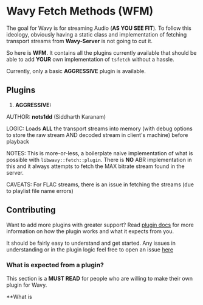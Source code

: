 # Wavy Fetch Methods (WFM)

The goal for Wavy is for streaming Audio (**AS YOU SEE FIT**). To follow this ideology, obviously having a static class and implementation of
fetching transport streams from **Wavy-Server** is not going to cut it.

So here is **WFM**. It contains all the plugins currently available that should be able to add **YOUR** own implementation of `tsfetch` without a hassle.

Currently, only a basic **AGGRESSIVE** plugin is available.

## Plugins 

1. **AGGRESSIVE:**

AUTHOR: 
**nots1dd** (Siddharth Karanam)

LOGIC:
Loads **ALL** the transport streams into memory (with debug options to store the raw stream AND decoded stream in client's machine) before playback

NOTES:
This is more-or-less, a boilerplate naive implementation of what is possible with `libwavy::fetch::plugin`. There is **NO** ABR implementation in this and it always attempts to fetch the MAX bitrate stream found in the server.

CAVEATS:
For FLAC streams, there is an issue in fetching the streams (due to playlist file name errors)

## Contributing

Want to add more plugins with greater support? Read [plugin docs](https://github.com/oinkognito/wavy/blob/main/libwavy/tsfetcher/plugin/README.md) for more information on how the plugin works and what it expects from you.

It should be fairly easy to understand and get started. Any issues in understanding or in the plugin logic feel free to open an issue [here](https://github.com/oinkognito/wavy/issues)

### What is expected from a plugin?

This section is a **MUST READ** for people who are willing to make their own plugin for Wavy.

**What is 
